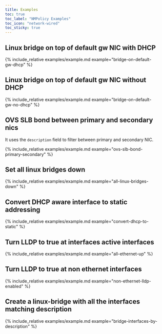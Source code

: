 ```yaml
---
title: Examples
toc: true
toc_label: "NMPolicy Examples"
toc_icon: "network-wired"
toc_sticky: true
---
```



## Linux bridge on top of default gw NIC with DHCP

{% include_relative examples/example.md example="bridge-on-default-gw-dhcp" %}

## Linux bridge on top of default gw NIC without DHCP

{% include_relative examples/example.md example="bridge-on-default-gw-no-dhcp" %}

## OVS SLB bond between primary and secondary nics

It uses the `description` field to filter between primary and secondary NIC.

{% include_relative examples/example.md example="ovs-slb-bond-primary-secondary" %}

## Set all linux bridges down

{% include_relative examples/example.md example="all-linux-bridges-down" %}

## Convert DHCP aware interface to static addressing

{% include_relative examples/example.md example="convert-dhcp-to-static" %}

## Turn LLDP to true at interfaces active interfaces

{% include_relative examples/example.md example="all-ethernet-up" %}

## Turn LLDP to true at non ethernet interfaces

{% include_relative examples/example.md example="non-ethernet-lldp-enabled" %}

## Create a linux-bridge with all the interfaces matching description

{% include_relative examples/example.md example="bridge-interfaces-by-description" %}
